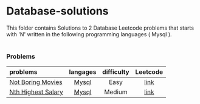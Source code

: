 # Database-solutions
This folder contains Solutions to 2 Database Leetcode problems that starts with 'N' written in the following programming languages ( Mysql ).<br><br>
### Problems ###
|problems|langages|difficulty|Leetcode|
|:-------|:------:|:--------:|:------:|
|[Not Boring Movies](https://github.com/AnasImloul/Leetcode-solutions/tree/main/scripts/database/N/Not%20Boring%20Movies/)|[Mysql](https://github.com/AnasImloul/Leetcode-solutions/tree/main/scripts/database/N/Not%20Boring%20Movies/Not%20Boring%20Movies.sql)|Easy|[link](https://leetcode.com/problems/not-boring-movies)|
|[Nth Highest Salary](https://github.com/AnasImloul/Leetcode-solutions/tree/main/scripts/database/N/Nth%20Highest%20Salary/)|[Mysql](https://github.com/AnasImloul/Leetcode-solutions/tree/main/scripts/database/N/Nth%20Highest%20Salary/Nth%20Highest%20Salary.sql)|Medium|[link](https://leetcode.com/problems/nth-highest-salary)|